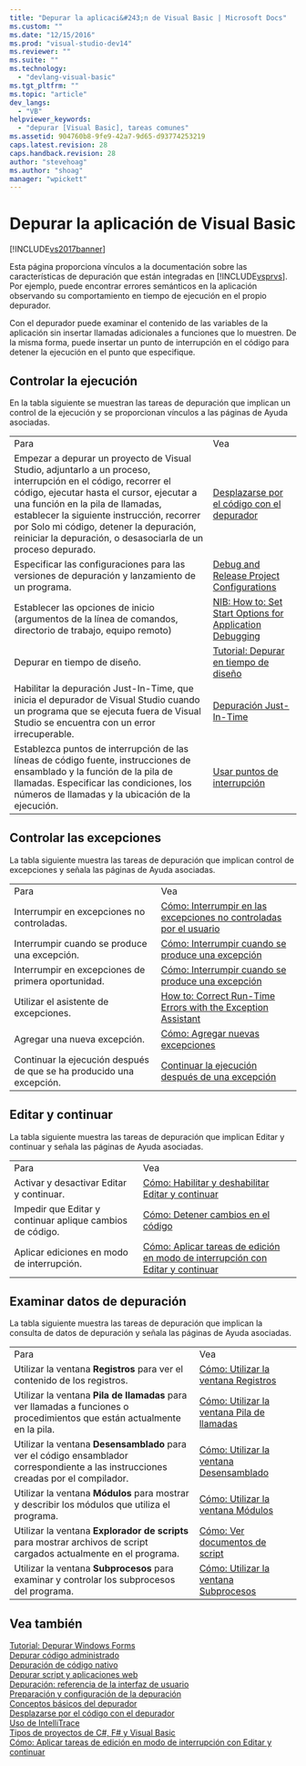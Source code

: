 ```yaml
---
title: "Depurar la aplicaci&#243;n de Visual Basic | Microsoft Docs"
ms.custom: ""
ms.date: "12/15/2016"
ms.prod: "visual-studio-dev14"
ms.reviewer: ""
ms.suite: ""
ms.technology: 
  - "devlang-visual-basic"
ms.tgt_pltfrm: ""
ms.topic: "article"
dev_langs: 
  - "VB"
helpviewer_keywords: 
  - "depurar [Visual Basic], tareas comunes"
ms.assetid: 904760b8-9fe9-42a7-9d65-d93774253219
caps.latest.revision: 28
caps.handback.revision: 28
author: "stevehoag"
ms.author: "shoag"
manager: "wpickett"
---
```

# Depurar la aplicaci&#243;n de Visual Basic
[!INCLUDE[vs2017banner](../../csharp/includes/vs2017banner.md)]

Esta página proporciona vínculos a la documentación sobre las características de depuración que están integradas en [!INCLUDE[vsprvs](../../csharp/includes/vsprvs_md.md)].  Por ejemplo, puede encontrar errores semánticos en la aplicación observando su comportamiento en tiempo de ejecución en el propio depurador.  
  
 Con el depurador puede examinar el contenido de las variables de la aplicación sin insertar llamadas adicionales a funciones que lo muestren.  De la misma forma, puede insertar un punto de interrupción en el código para detener la ejecución en el punto que especifique.  
  
## Controlar la ejecución  
 En la tabla siguiente se muestran las tareas de depuración que implican un control de la ejecución y se proporcionan vínculos a las páginas de Ayuda asociadas.  
  
|||  
|-|-|  
|Para|Vea|  
|Empezar a depurar un proyecto de Visual Studio, adjuntarlo a un proceso, interrupción en el código, recorrer el código, ejecutar hasta el cursor, ejecutar a una función en la pila de llamadas, establecer la siguiente instrucción, recorrer por Solo mi código, detener la depuración, reiniciar la depuración, o desasociarla de un proceso depurado.|[Desplazarse por el código con el depurador](/visual-studio/debugger/navigating-through-code-with-the-debugger)|  
|Especificar las configuraciones para las versiones de depuración y lanzamiento de un programa.|[Debug and Release Project Configurations](http://msdn.microsoft.com/es-es/0440b300-0614-4511-901a-105b771b236e)|  
|Establecer las opciones de inicio \(argumentos de la línea de comandos, directorio de trabajo, equipo remoto\)|[NIB: How to: Set Start Options for Application Debugging](http://msdn.microsoft.com/es-es/ce792058-7bac-4dd6-858b-466e872687b8)|  
|Depurar en tiempo de diseño.|[Tutorial: Depurar en tiempo de diseño](../Topic/Walkthrough:%20Debugging%20at%20Design%20Time.md)|  
|Habilitar la depuración Just\-In\-Time, que inicia el depurador de Visual Studio cuando un programa que se ejecuta fuera de Visual Studio se encuentra con un error irrecuperable.|[Depuración Just\-In\-Time](/visual-studio/debugger/just-in-time-debugging-in-visual-studio)|  
|Establezca puntos de interrupción de las líneas de código fuente, instrucciones de ensamblado y la función de la pila de llamadas.  Especificar las condiciones, los números de llamadas y la ubicación de la ejecución.|[Usar puntos de interrupción](/visual-studio/debugger/using-breakpoints)|  
  
## Controlar las excepciones  
 La tabla siguiente muestra las tareas de depuración que implican control de excepciones y señala las páginas de Ayuda asociadas.  
  
|||  
|-|-|  
|Para|Vea|  
|Interrumpir en excepciones no controladas.|[Cómo: Interrumpir en las excepciones no controladas por el usuario](../Topic/How%20to:%20Break%20on%20User-Unhandled%20Exceptions.md)|  
|Interrumpir cuando se produce una excepción.|[Cómo: Interrumpir cuando se produce una excepción](../Topic/How%20to:%20Break%20When%20an%20Exception%20is%20Thrown.md)|  
|Interrumpir en excepciones de primera oportunidad.|[Cómo: Interrumpir cuando se produce una excepción](../Topic/How%20to:%20Break%20When%20an%20Exception%20is%20Thrown.md)|  
|Utilizar el asistente de excepciones.|[How to: Correct Run\-Time Errors with the Exception Assistant](../Topic/How%20to:%20Correct%20Run-Time%20Errors%20with%20the%20Exception%20Assistant.md)|  
|Agregar una nueva excepción.|[Cómo: Agregar nuevas excepciones](../Topic/How%20to:%20Add%20New%20Exceptions.md)|  
|Continuar la ejecución después de que se ha producido una excepción.|[Continuar la ejecución después de una excepción](/visual-studio/debugger/continuing-execution-after-an-exception)|  
  
## Editar y continuar  
 La tabla siguiente muestra las tareas de depuración que implican Editar y continuar y señala las páginas de Ayuda asociadas.  
  
|||  
|-|-|  
|Para|Vea|  
|Activar y desactivar Editar y continuar.|[Cómo: Habilitar y deshabilitar Editar y continuar](../Topic/How%20to:%20Enable%20and%20Disable%20Edit%20and%20Continue.md)|  
|Impedir que Editar y continuar aplique cambios de código.|[Cómo: Detener cambios en el código](../Topic/How%20to:%20Stop%20Code%20Changes.md)|  
|Aplicar ediciones en modo de interrupción.|[Cómo: Aplicar tareas de edición en modo de interrupción con Editar y continuar](../Topic/How%20to:%20Apply%20Edits%20in%20Break%20Mode%20with%20Edit%20and%20Continue.md)|  
  
## Examinar datos de depuración  
 La tabla siguiente muestra las tareas de depuración que implican la consulta de datos de depuración y señala las páginas de Ayuda asociadas.  
  
|||  
|-|-|  
|Para|Vea|  
|Utilizar la ventana **Registros** para ver el contenido de los registros.|[Cómo: Utilizar la ventana Registros](../Topic/How%20to:%20Use%20the%20Registers%20Window.md)|  
|Utilizar la ventana **Pila de llamadas** para ver llamadas a funciones o procedimientos que están actualmente en la pila.|[Cómo: Utilizar la ventana Pila de llamadas](../Topic/How%20to:%20Use%20the%20Call%20Stack%20Window.md)|  
|Utilizar la ventana **Desensamblado** para ver el código ensamblador correspondiente a las instrucciones creadas por el compilador.|[Cómo: Utilizar la ventana Desensamblado](../Topic/How%20to:%20Use%20the%20Disassembly%20Window.md)|  
|Utilizar la ventana **Módulos** para mostrar y describir los módulos que utiliza el programa.|[Cómo: Utilizar la ventana Módulos](../Topic/How%20to:%20Use%20the%20Modules%20Window.md)|  
|Utilizar la ventana **Explorador de scripts** para mostrar archivos de script cargados actualmente en el programa.|[Cómo: Ver documentos de script](../Topic/How%20to:%20View%20Script%20Documents.md)|  
|Utilizar la ventana **Subprocesos** para examinar y controlar los subprocesos del programa.|[Cómo: Utilizar la ventana Subprocesos](../Topic/How%20to:%20Use%20the%20Threads%20Window.md)|  
  
## Vea también  
 [Tutorial: Depurar Windows Forms](../Topic/Walkthrough:%20Debugging%20a%20Windows%20Form.md)   
 [Depurar código administrado](/visual-studio/debugger/debugging-managed-code)   
 [Depuración de código nativo](/visual-studio/debugger/debugging-native-code)   
 [Depurar script y aplicaciones web](/visual-studio/debugger/debugging-web-applications-and-script)   
 [Depuración: referencia de la interfaz de usuario](/visual-studio/debugger/debugging-user-interface-reference)   
 [Preparación y configuración de la depuración](/visual-studio/debugger/debugger-settings-and-preparation)   
 [Conceptos básicos del depurador](/visual-studio/debugger/debugger-basics)   
 [Desplazarse por el código con el depurador](/visual-studio/debugger/navigating-through-code-with-the-debugger)   
 [Uso de IntelliTrace](/visual-studio/debugger/intellitrace)   
 [Tipos de proyectos de C\#, F\# y Visual Basic](../Topic/Debugging%20Preparation:%20C%23,%20F%23,%20and%20Visual%20Basic%20Project%20Types.md)   
 [Cómo: Aplicar tareas de edición en modo de interrupción con Editar y continuar](../Topic/How%20to:%20Apply%20Edits%20in%20Break%20Mode%20with%20Edit%20and%20Continue.md)